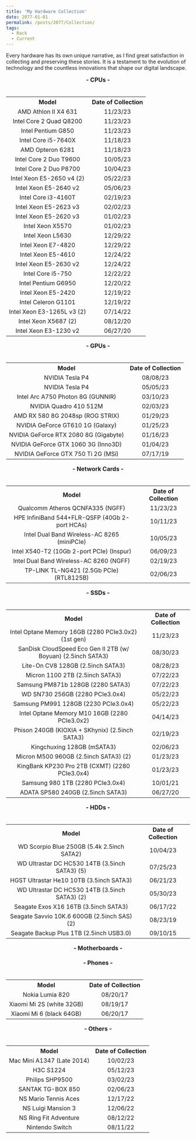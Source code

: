 ```yaml
---
title: 'My Hardware Collection'
date: 2077-01-01
permalink: /posts/2077/Collection/
tags:
  - Rack
  - Current
---
```

<style>
  table, th, td {
  border: 0px;
  text-align: center;
}
.subtitle{ 
    font-size: 16px;           
    width: 100%;  
    height: 40px; 
    text-align:center     
} 
</style>
<p>Every hardware has its own unique narrative, as I find great satisfaction in collecting and preserving these stories. It is a testament to the evolution of technology and the countless innovations that shape our digital landscape.</p>

<div class="subtitle"><b>- CPUs -</b></div>
<table>
<tr>
  <th>Model</th>
  <th>Date of Collection</th>
</tr>
<tr>
  <td>AMD Athlon II X4 631</td>
  <td>11/23/23</td>
</tr>
<tr>
  <td>Intel Core 2 Quad Q8200</td>
  <td>11/23/23</td>
</tr>
<tr>
  <td>Intel Pentium G850</td>
  <td>11/23/23</td>
</tr>
<tr>
  <td>Intel Core i5-7640X</td>
  <td>11/18/23</td>
</tr>
<tr>
  <td>AMD Opteron 6281</td>
  <td>11/18/23</td>
</tr>
<tr>
  <td>Intel Core 2 Duo T9600</td>
  <td>10/05/23</td>
</tr>
<tr>
  <td>Intel Core 2 Duo P8700</td>
  <td>10/04/23</td>
</tr>
<tr>
  <td>Intel Xeon E5-2650 v4 (2)</td>
  <td>05/22/23</td>
</tr>
<tr>
  <td>Intel Xeon E5-2640 v2</td>
  <td>05/06/23</td>
</tr>
<tr>
  <td>Intel Core i3-4160T</td>
  <td>02/19/23</td>
</tr>
<tr>
  <td>Intel Xeon E5-2623 v3</td>
  <td>02/02/23</td>
</tr>
<tr>
  <td>Intel Xeon E5-2620 v3</td>
  <td>01/02/23</td>
</tr>
<tr>
  <td>Intel Xeon X5570</td>
  <td>01/02/23</td>
</tr>
<tr>
  <td>Intel Xeon L5630</td>
  <td>12/29/22</td>
</tr>
<tr>
  <td>Intel Xeon E7-4820</td>
  <td>12/29/22</td>
</tr>
<tr>
  <td>Intel Xeon E5-4610</td>
  <td>12/24/22</td>
</tr>
<tr>
  <td>Intel Xeon E5-2630 v2</td>
  <td>12/24/22</td>
</tr>
<tr>
  <td>Intel Core i5-750</td>
  <td>12/22/22</td>
</tr>
<tr>
  <td>Intel Pentium G6950</td>
  <td>12/20/22</td>
</tr>
<tr>
  <td>Intel Xeon E5-2420</td>
  <td>12/19/22</td>
</tr>
<tr>
  <td>Intel Celeron G1101</td>
  <td>12/19/22</td>
</tr>
<tr>
  <td>Intel Xeon E3-1265L v3 (2)</td>
  <td>07/14/22</td>
</tr>
<tr>
  <td>Intel Xeon X5687 (2)</td>
  <td>08/12/20</td>
</tr>
<tr>
  <td>Intel Xeon E3-1230 v2</td>
  <td>06/27/20</td>
</tr>
</table>

<div class="subtitle"><b>- GPUs -</b></div>
<table>
<tr>
  <th>Model</th>
  <th>Date of Collection</th>
</tr>
<tr>
  <td>NVIDIA Tesla P4</td>
  <td>08/08/23</td>
</tr>
<tr>
  <td>NVIDIA Tesla P4</td>
  <td>05/05/23</td>
</tr>
<tr>
  <td>Intel Arc A750 Photon 8G (GUNNIR)</td>
  <td>03/10/23</td>
</tr>
<tr>
  <td>NVIDIA Quadro 410 512M</td>
  <td>02/03/23</td>
</tr>
<tr>
  <td>AMD RX 580 8G 2048sp (ROG STRIX)</td>
  <td>01/29/23</td>
</tr>
<tr>
  <td>NVIDIA GeForce GT610 1G (Galaxy)</td>
  <td>01/25/23</td>
</tr>
<tr>
  <td>NVIDIA GeForce RTX 2080 8G (Gigabyte)</td>
  <td>01/16/23</td>
</tr>
<tr>
  <td>NVIDIA GeForce GTX 1060 3G (Inno3D)</td>
  <td>01/04/23</td>
</tr>
<tr>
  <td>NVIDIA GeForce GTX 750 Ti 2G (MSi)</td>
  <td>07/17/19</td>
</tr>
</table>

<div class="subtitle"><b>- Network Cards -</b></div>
<table>
<tr>
  <th>Model</th>
  <th>Date of Collection</th>
</tr>
<tr>
  <td>Qualcomm Atheros QCNFA335 (NGFF)</td>
  <td>11/23/23</td>
</tr>
<tr>
  <td>HPE InfiniBand 544+FLR-QSFP (40Gb 2-port HCAs)</td>
  <td>10/11/23</td>
</tr>
<tr>
  <td>Intel Dual Band Wireless-AC 8265 (miniPCIe)</td>
  <td>10/05/23</td>
</tr>
<tr>
  <td>Intel X540-T2 (10Gb 2-port PCIe) (Inspur)</td>
  <td>06/09/23</td>
</tr>
<tr>
  <td>Intel Dual Band Wireless-AC 8260 (NGFF)</td>
  <td>02/19/23</td>
</tr>
<tr>
  <td>TP-LINK TL-NG421 (2.5Gb PCIe) (RTL8125B)</td>
  <td>02/06/23</td>
</tr>
</table>

<div class="subtitle"><b>- SSDs -</b></div>
<table>
<tr>
  <th>Model</th>
  <th>Date of Collection</th>
</tr>
<tr>
  <td>Intel Optane Memory 16GB (2280 PCIe3.0x2) (1st gen)</td>
  <td>11/23/23</td>
</tr>
<tr>
  <td>SanDisk CloudSpeed Eco Gen II 2TB (w/ Boyuan) (2.5inch SATA3)</td>
  <td>08/30/23</td>
</tr>
<tr>
  <td>Lite-On CV8 128GB (2.5inch SATA3)</td>
  <td>08/28/23</td>
</tr>
<tr>
  <td>Micron 1100 2TB (2.5inch SATA3)</td>
  <td>07/22/23</td>
</tr>
<tr>
  <td>Samsung PM871b 128GB (2280 SATA3)</td>
  <td>07/22/23</td>
</tr>
<tr>
  <td>WD SN730 256GB (2280 PCIe3.0x4)</td>
  <td>05/22/23</td>
</tr>
<tr>
  <td>Samsung PM991 128GB (2230 PCIe3.0x4)</td>
  <td>05/22/23</td>
</tr>
<tr>
  <td>Intel Optane Memory M10 16GB (2280 PCIe3.0x2)</td>
  <td>04/14/23</td>
</tr>
<tr>
  <td>Phison 240GB (KIOXIA + SKhynix) (2.5inch SATA3)</td>
  <td>02/19/23</td>
</tr>
<tr>
  <td>Kingchuxing 128GB (mSATA3)</td>
  <td>02/06/23</td>
</tr>
<tr>
  <td>Micron M500 960GB (2.5inch SATA3) (2)</td>
  <td>01/23/23</td>
</tr>
<tr>
  <td>KingBank KP230 Pro 2TB (CXMT) (2280 PCIe3.0x4)</td>
  <td>01/23/23</td>
</tr>
<tr>
  <td>Samsung 980 1TB (2280 PCIe3.0x4)</td>
  <td>10/01/21</td>
</tr>
<tr>
  <td>ADATA SP580 240GB (2.5inch SATA3)</td>
  <td>06/27/20</td>
</tr>
</table>

<div class="subtitle"><b>- HDDs -</b></div>
<table>
<tr>
  <th>Model</th>
  <th>Date of Collection</th>
</tr>
<tr>
  <td>WD Scorpio Blue 250GB (5.4k 2.5inch SATA2)</td>
  <td>10/04/23</td>
</tr>
<tr>
  <td>WD Ultrastar DC HC530 14TB (3.5inch SATA3) (5)</td>
  <td>07/25/23</td>
</tr>
<tr>
  <td>HGST Ultrastar He10 10TB (3.5inch SATA3)</td>
  <td>06/21/23</td>
</tr>
<tr>
  <td>WD Ultrastar DC HC530 14TB (3.5inch SATA3) (2)</td>
  <td>05/30/23</td>
</tr>
<tr>
  <td>Seagate Exos X16 16TB (3.5inch SATA3)</td>
  <td>06/17/22</td>
</tr>
<tr>
  <td>Seagate Savvio 10K.6 600GB (2.5inch SAS) (2)</td>
  <td>08/23/19</td>
</tr>
<tr>
  <td>Seagate Backup Plus 1TB (2.5inch USB3.0)</td>
  <td>09/10/15</td>
</tr>
</table>

<div class="subtitle"><b>- Motherboards -</b></div>

<div class="subtitle"><b>- Phones -</b></div>
<table>
<tr>
  <th>Model</th>
  <th>Date of Collection</th>
</tr>
<tr>
  <td>Nokia Lumia 820</td>
  <td>08/20/17</td>
</tr>
<tr>
  <td>Xiaomi Mi 2S (white 32GB)</td>
  <td>08/19/17</td>
</tr>
<tr>
  <td>Xiaomi Mi 6 (black 64GB)</td>
  <td>06/20/17</td>
</tr>
</table>

<div class="subtitle"><b>- Others -</b></div>
<table>
<tr>
  <th>Model</th>
  <th>Date of Collection</th>
</tr>
<tr>
  <td>Mac Mini A1347 (Late 2014)</td>
  <td>10/02/23</td>
</tr>
<tr>
  <td>H3C S1224</td>
  <td>05/12/23</td>
</tr>
<tr>
  <td>Philips SHP9500</td>
  <td>03/02/23</td>
</tr>
<tr>
  <td>SANTAK TG-BOX 850</td>
  <td>02/06/23</td>
</tr>
<tr>
  <td>NS Mario Tennis Aces</td>
  <td>12/17/22</td>
</tr>
<tr>
  <td>NS Luigi Mansion 3</td>
  <td>12/06/22</td>
</tr>
<tr>
  <td>NS Ring Fit Adventure</td>
  <td>08/12/22</td>
</tr>
<tr>
  <td>Nintendo Switch</td>
  <td>08/11/22</td>
</tr>
</table>

<div style="text-align:center">
<script type="text/javascript" src="//rf.revolvermaps.com/0/0/8.js?i=5sgot2dxrbg&amp;m=0c&amp;c=ff0000&amp;cr1=ffffff&amp;f=calibri&amp;l=49&amp;s=200&amp;cw=ffffff&amp;cb=000000" async="async"></script>
</div>